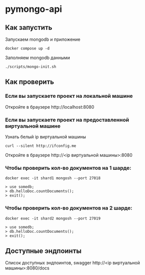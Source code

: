 # pymongo-api

## Как запустить

Запускаем mongodb и приложение

```shell
docker compose up -d
```

Заполняем mongodb данными

```shell
./scripts/mongo-init.sh
```

## Как проверить

### Если вы запускаете проект на локальной машине

Откройте в браузере http://localhost:8080

### Если вы запускаете проект на предоставленной виртуальной машине

Узнать белый ip виртуальной машины

```shell
curl --silent http://ifconfig.me
```

Откройте в браузере http://<ip виртуальной машины>:8080

### Чтобы проверить кол-во документов на 1 шарде:

```shell
docker exec -it shard1 mongosh --port 27018

> use somedb;
> db.helloDoc.countDocuments();
> exit(); 
```

### Чтобы проверить кол-во документов на 2 шарде:

```shell
docker exec -it shard2 mongosh --port 27019

> use somedb;
> db.helloDoc.countDocuments();
> exit(); 
```

## Доступные эндпоинты

Список доступных эндпоинтов, swagger http://<ip виртуальной машины>:8080/docs